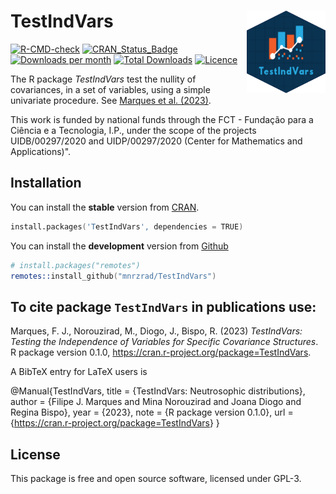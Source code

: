 # TestIndVars <img src="man/figures/logo.png" align="right" width="25%"/>

[![R-CMD-check](https://github.com/mnrzrad/TestIndVars/actions/workflows/R-CMD-check.yaml/badge.svg)](https://github.com/mnrzrad/TestIndVars/actions/workflows/R-CMD-check.yaml)
[![CRAN_Status_Badge](https://www.r-pkg.org/badges/version/TestIndVars)](https://cran.r-project.org/package=TestIndVars)
[![Downloads per
month](https://cranlogs.r-pkg.org/badges/TestIndVars)](https://cran.r-project.org/package=TestIndVars)
[![Total
Downloads](https://cranlogs.r-pkg.org/badges/grand-total/TestIndVars)](https://cran.r-project.org/package=TestIndVars)
[![Licence](https://img.shields.io/badge/licence-GPL--3-blue.svg)](https://www.gnu.org/licenses/gpl-3.0.en.html)

The R package *TestIndVars* test the nullity of covariances, in a set of variables, using a simple univariate procedure. See [Marques et al. (2023)](https://onlinelibrary.wiley.com/doi/full/10.1002/mma.9130).

This work is funded by national funds through the FCT - Fundação para a
Ciência e a Tecnologia, I.P., under the scope of the projects
UIDB/00297/2020 and UIDP/00297/2020 (Center for Mathematics and
Applications)".

## Installation

You can install the **stable** version from
[CRAN](https://cran.r-project.org/package=TestIndVars).

``` s
install.packages('TestIndVars', dependencies = TRUE)
```

You can install the **development** version from
[Github](https://github.com/mnrzrad/TestIndVars)

``` s
# install.packages("remotes")
remotes::install_github("mnrzrad/TestIndVars")
```

## To cite package `TestIndVars` in publications use:

Marques, F. J., Norouzirad, M., Diogo, J., Bispo, R. (2023) *TestIndVars:
Testing the Independence of Variables for Specific Covariance Structures*. R package version 0.1.0,
<https://cran.r-project.org/package=TestIndVars>.

A BibTeX entry for LaTeX users is

@Manual{TestIndVars, title = {TestIndVars: Neutrosophic distributions},
author = {Filipe J. Marques and Mina Norouzirad and Joana Diogo and Regina Bispo}, year = {2023}, note = {R package version 0.1.0}, url =
{<https://cran.r-project.org/package=TestIndVars>} }

## License

This package is free and open source software, licensed under GPL-3.
